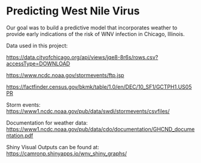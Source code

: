 # Predicting West Nile Virus

Our goal was to build a predictive model that incorporates weather to provide early indications of the risk of WNV infection in Chicago, Illinois. 


Data used in this project:

https://data.cityofchicago.org/api/views/jqe8-8r6s/rows.csv?accessType=DOWNLOAD

https://www.ncdc.noaa.gov/stormevents/ftp.jsp

https://factfinder.census.gov/bkmk/table/1.0/en/DEC/10_SF1/GCTPH1.US05PR

Storm events:
https://www1.ncdc.noaa.gov/pub/data/swdi/stormevents/csvfiles/

Documentation for weather data:
https://www1.ncdc.noaa.gov/pub/data/cdo/documentation/GHCND_documentation.pdf

Shiny Visual Outputs can be found at:
https://camronp.shinyapps.io/wnv_shiny_graphs/
